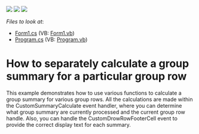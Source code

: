 <!-- default badges list -->
![](https://img.shields.io/endpoint?url=https://codecentral.devexpress.com/api/v1/VersionRange/128631416/13.1.4%2B)
[![](https://img.shields.io/badge/Open_in_DevExpress_Support_Center-FF7200?style=flat-square&logo=DevExpress&logoColor=white)](https://supportcenter.devexpress.com/ticket/details/E383)
[![](https://img.shields.io/badge/📖_How_to_use_DevExpress_Examples-e9f6fc?style=flat-square)](https://docs.devexpress.com/GeneralInformation/403183)
<!-- default badges end -->
<!-- default file list -->
*Files to look at*:

* [Form1.cs](./CS/Form1.cs) (VB: [Form1.vb](./VB/Form1.vb))
* [Program.cs](./CS/Program.cs) (VB: [Program.vb](./VB/Program.vb))
<!-- default file list end -->
# How to separately calculate a group summary for a particular group row


<p>This example demonstrates how to use various functions to calculate a group summary for various group rows. All the calculations are made within the CustomSummaryCalculate event handler, where you can determine what group summary are currently processed and the current group row handle. Also, you can handle the CustomDrowRowFooterCell event to provide the correct display text for each summary.</p>

<br/>


